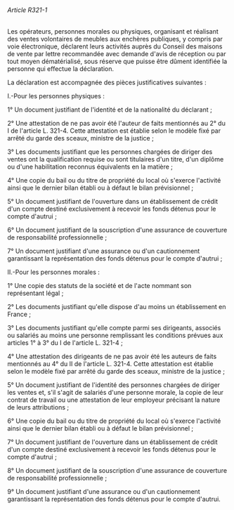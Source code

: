 ###### Article R321-1

Les opérateurs, personnes morales ou physiques, organisant et réalisant des ventes volontaires de meubles aux enchères publiques, y compris par voie électronique, déclarent leurs activités auprès du Conseil des maisons de vente par lettre recommandée avec demande d'avis de réception ou par tout moyen dématérialisé, sous réserve que puisse être dûment identifiée la personne qui effectue la déclaration.

La déclaration est accompagnée des pièces justificatives suivantes :

I.-Pour les personnes physiques :

1° Un document justifiant de l'identité et de la nationalité du déclarant ;

2° Une attestation de ne pas avoir été l'auteur de faits mentionnés au 2° du I de l'article L. 321-4. Cette attestation est établie selon le modèle fixé par arrêté du garde des sceaux, ministre de la justice ;

3° Les documents justifiant que les personnes chargées de diriger des ventes ont la qualification requise ou sont titulaires d'un titre, d'un diplôme ou d'une habilitation reconnus équivalents en la matière ;

4° Une copie du bail ou du titre de propriété du local où s'exerce l'activité ainsi que le dernier bilan établi ou à défaut le bilan prévisionnel ;

5° Un document justifiant de l'ouverture dans un établissement de crédit d'un compte destiné exclusivement à recevoir les fonds détenus pour le compte d'autrui ;

6° Un document justifiant de la souscription d'une assurance de couverture de responsabilité professionnelle ;

7° Un document justifiant d'une assurance ou d'un cautionnement garantissant la représentation des fonds détenus pour le compte d'autrui ;

II.-Pour les personnes morales :

1° Une copie des statuts de la société et de l'acte nommant son représentant légal ;

2° Les documents justifiant qu'elle dispose d'au moins un établissement en France ;

3° Les documents justifiant qu'elle compte parmi ses dirigeants, associés ou salariés au moins une personne remplissant les conditions prévues aux articles 1° à 3° du I de l'article L. 321-4 ;

4° Une attestation des dirigeants de ne pas avoir été les auteurs de faits mentionnés au 4° du II de l'article L. 321-4. Cette attestation est établie selon le modèle fixé par arrêté du garde des sceaux, ministre de la justice ;

5° Un document justifiant de l'identité des personnes chargées de diriger les ventes et, s'il s'agit de salariés d'une personne morale, la copie de leur contrat de travail ou une attestation de leur employeur précisant la nature de leurs attributions ;

6° Une copie du bail ou du titre de propriété du local où s'exerce l'activité ainsi que le dernier bilan établi ou à défaut le bilan prévisionnel ;

7° Un document justifiant de l'ouverture dans un établissement de crédit d'un compte destiné exclusivement à recevoir les fonds détenus pour le compte d'autrui ;

8° Un document justifiant de la souscription d'une assurance de couverture de responsabilité professionnelle ;

9° Un document justifiant d'une assurance ou d'un cautionnement garantissant la représentation des fonds détenus pour le compte d'autrui.

